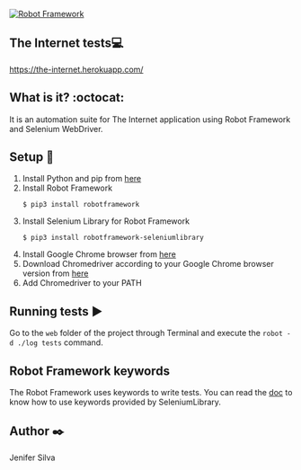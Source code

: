 [![Robot Framework](https://img.shields.io/badge/tested%20with-Robot%20Framework-%2300c0b5.svg)](https://robotframework.org/)

## The Internet tests:computer:

https://the-internet.herokuapp.com/

## What is it? :octocat:

It is an automation suite for The Internet application using Robot Framework and Selenium WebDriver.

## Setup :hammer:

1. Install Python and pip from [here](https://www.python.org/downloads/)
2. Install Robot Framework
    ```
    $ pip3 install robotframework
    ```
3. Install Selenium Library for Robot Framework
    ```
    $ pip3 install robotframework-seleniumlibrary
    ```
4. Install Google Chrome browser from [here](https://www.google.com/intl/pt-BR/chrome/)
5. Download Chromedriver according to your Google Chrome browser version from [here](https://sites.google.com/chromium.org/driver/)
6. Add Chromedriver to your PATH

## Running tests :arrow_forward:

Go to the ```web``` folder of the project through Terminal and execute the ```robot -d ./log tests``` command.

## Robot Framework keywords

The Robot Framework uses keywords to write tests. You can read the [doc](https://robotframework.org/SeleniumLibrary/SeleniumLibrary.html) to know how to use keywords provided by SeleniumLibrary.

## Author :black_nib:
Jenifer Silva